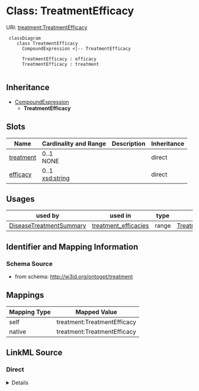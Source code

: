 # Class: TreatmentEfficacy



URI: [treatment:TreatmentEfficacy](http://w3id.org/ontogpt/treatments/TreatmentEfficacy)


```mermaid
 classDiagram
    class TreatmentEfficacy
      CompoundExpression <|-- TreatmentEfficacy
      
      TreatmentEfficacy : efficacy
      TreatmentEfficacy : treatment
      
```




## Inheritance
* [CompoundExpression](CompoundExpression.md)
    * **TreatmentEfficacy**



## Slots

| Name | Cardinality and Range | Description | Inheritance |
| ---  | --- | --- | --- |
| [treatment](treatment.md) | 0..1 <br/> NONE |  | direct |
| [efficacy](efficacy.md) | 0..1 <br/> [xsd:string](xsd:string) |  | direct |





## Usages

| used by | used in | type | used |
| ---  | --- | --- | --- |
| [DiseaseTreatmentSummary](DiseaseTreatmentSummary.md) | [treatment_efficacies](treatment_efficacies.md) | range | [TreatmentEfficacy](TreatmentEfficacy.md) |






## Identifier and Mapping Information







### Schema Source


* from schema: http://w3id.org/ontogpt/treatment





## Mappings

| Mapping Type | Mapped Value |
| ---  | ---  |
| self | treatment:TreatmentEfficacy |
| native | treatment:TreatmentEfficacy |


## LinkML Source

<!-- TODO: investigate https://stackoverflow.com/questions/37606292/how-to-create-tabbed-code-blocks-in-mkdocs-or-sphinx -->

### Direct

<details>
```yaml
name: TreatmentEfficacy
from_schema: http://w3id.org/ontogpt/treatment
rank: 1000
is_a: CompoundExpression
attributes:
  treatment:
    name: treatment
    from_schema: http://w3id.org/ontogpt/treatment
    range: Treatment
  efficacy:
    name: efficacy
    from_schema: http://w3id.org/ontogpt/treatment
    rank: 1000
    range: string

```
</details>

### Induced

<details>
```yaml
name: TreatmentEfficacy
from_schema: http://w3id.org/ontogpt/treatment
rank: 1000
is_a: CompoundExpression
attributes:
  treatment:
    name: treatment
    from_schema: http://w3id.org/ontogpt/treatment
    alias: treatment
    owner: TreatmentEfficacy
    domain_of:
    - TreatmentMechanism
    - TreatmentEfficacy
    range: Treatment
  efficacy:
    name: efficacy
    from_schema: http://w3id.org/ontogpt/treatment
    rank: 1000
    alias: efficacy
    owner: TreatmentEfficacy
    domain_of:
    - TreatmentEfficacy
    range: string

```
</details>